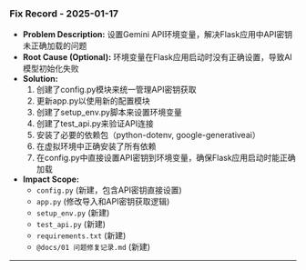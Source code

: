 ### Fix Record - 2025-01-17

-   **Problem Description:** 设置Gemini API环境变量，解决Flask应用中API密钥未正确加载的问题
-   **Root Cause (Optional):** 环境变量在Flask应用启动时没有正确设置，导致AI模型初始化失败
-   **Solution:** 
    1. 创建了config.py模块来统一管理API密钥获取
    2. 更新app.py以使用新的配置模块
    3. 创建了setup_env.py脚本来设置环境变量
    4. 创建了test_api.py来验证API连接
    5. 安装了必要的依赖包（python-dotenv, google-generativeai）
    6. 在虚拟环境中正确安装了所有依赖
    7. 在config.py中直接设置API密钥到环境变量，确保Flask应用启动时能正确加载
-   **Impact Scope:** 
    -   `config.py` (新建，包含API密钥直接设置)
    -   `app.py` (修改导入和API密钥获取逻辑)
    -   `setup_env.py` (新建)
    -   `test_api.py` (新建)
    -   `requirements.txt` (新建)
    -   `@docs/01 问题修复记录.md` (新建)
---